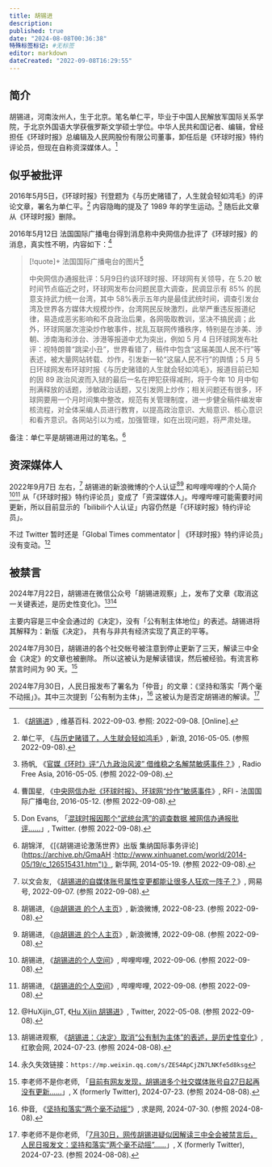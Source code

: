 ```yaml
---
title: 胡锡进
description:
published: true
date: "2024-08-08T00:36:38"
特殊标签标记: #无标签
editor: markdown
dateCreated: "2022-09-08T16:29:55"
---
```


## 简介

胡锡进，河南汝州人，生于北京。笔名单仁平，毕业于中国人民解放军国际关系学院，于北京外国语大学获俄罗斯文学硕士学位。中华人民共和国记者、编辑，曾经担任《环球时报》总编辑及人民网股份有限公司董事，卸任后是《环球时报》特约评论员，但现在自称资深媒体人。[^wiki]

[^wiki]: 《[胡锡进](https://zh.wikipedia.org/wiki/胡锡进)》, 维基百科. 2022-09-03. 参照: 2022-09-08. [Online].

## 似乎被批评

2016年5月5日，《环球时报》刊登题为《与历史赌错了，人生就会轻如鸿毛》的评论文章，署名为单仁平。[^72908] 内容隐晦的提及了 1989 年的学生运动。[^04502] 随后此文章从《环球时报》删除。

[^72908]: 单仁平, 《[与历史赌错了，人生就会轻如鸿毛](https://web.archive.org/web/20210917193201/http://news.sina.com.cn/c/nd/2016-05-05/doc-ifxryhhi8372908.shtml)》, 新浪, 2016-05-05. (参照 2022-09-08).

[^04502]: 扬帆, 《[官媒《环时》评“八九政治风波” 借维稳之名解禁敏感事件？](https://web.archive.org/web/20160506141519/http://www.rfa.org/mandarin/yataibaodao/zhengzhi/yf1-05052016104502.html)》, Radio Free Asia, 2016-05-05. (参照 2022-09-08).

2016年5月12日 法国国际广播电台得到消息称中央网信办批评了《环球时报》的消息，真实性不明，内容如下：[^20160512]

[^20160512]: 曹国星, 《[中央网信办批《环球时报》、环球网“炒作”敏感事件](https://web.archive.org/web/20200220225051/http://www.rfi.fr/cn/中国/20160512-中央网信办批《环球时报》、环球网“炒作”敏感事件)》, RFI - 法国国际广播电台, 2016-05-12. (参照 2022-09-08).

> [!quote]+ 法国国际广播电台的图片[^25376]
>
> 中央网信办通报批评：5月9日约谈环球时报、环球网有关领导，在 5.20 敏时间节点临近之时，环球网发布台问题民意大调查，民调显示有 85% 的民意支持武力统一台湾，其中 58%表示五年内是最佳武统时间，调查引发台湾及世界各方媒体大规模炒作，台湾网民反映激烈，此举严重违反报道纪律，易造成恶劣影响和不良政治后果，各网吸取教训，坚决不搞民调；此外，环球网屡次渲染炒作敏事件，扰乱互联网传播秩序，特别是在涉美、涉朝、涉南海和涉台、涉港等报道中尤为突出，例如 5 月 4 日环球网发布社评：视特朗普“跳梁小丑”，世界看错了，稿件中包含“这届美国人民不行”等表述，被大量网站转载、炒作，引发新一轮“这届人民不行”的舆情；5 月 5 日环球网发布环球时报《与历史赌错的人生就会轻如鸿毛》，报道目前已知的因 89 政治风波而入狱的最后一名在押犯获得减刑，将于今年 10 月中旬刑满释放的话题，涉敏政治话题，又引发网上炒作；相关问题还有很多，环球网要用一个月时间集中整改，规范有关管理制度，进一步健全稿件编发审核流程，对全体采编人员进行教育，以提高政治意识、大局意识、核心意识和看齐意识。各网站引以为戒，加强管理，如在出现问题，将严肃处理。

[^25376]: Don Evans, 「[混球时报因那个“武统台湾”的调查数据 被网信办通报批评……](https://web.archive.org/web/20210909195150/https://twitter.com/DonEvansWm/status/730596868791525376)」, Twitter. (参照 2022-09-08).

备注：单仁平是胡锡进用过的笔名。[^15431]

[^15431]: 胡锦洋, 《[《胡锡进论激荡世界》出版 集纳国际事务评论](https://archive.ph/GmaAH :http://www.xinhuanet.com/world/2014-05/19/c_126515431.htm")》, 新华网, 2014-05-19. (参照 2022-09-08).

## 资深媒体人

2022年9月7日 左右，[^HGM874] 胡锡进的新浪微博的个人认证[^BajoH][^dUznx] 和哔哩哔哩的个人简介[^jh7HJ][^4n8tF] 从「《环球时报》特约评论员」变成了「资深媒体人」。哔哩哔哩可能需要时间更新，所以目前显示的「bilibili个人认证」内容仍然是「《环球时报》特约评论员」。

[^HGM874]: 以文会友, 《[胡锡进的自媒体账号属性变更都能让很多人狂欢一阵子？](https://web.archive.org/web/20220908101720/https://www.163.com/dy/article/HGM874Q70552KL4P.html)》, 网易号, 2022-09-07. (参照 2022-09-08).

[^BajoH]: 胡锡进, 《[@胡锡进 的个人主页](https://archive.ph/BajoH "https://weibo.com/huxijin")》, 新浪微博, 2022-08-23. (参照 2022-09-08).
[^dUznx]: 胡锡进, 《[@胡锡进 的个人主页](https://archive.ph/dUznx "https://weibo.com/huxijin")》, 新浪微博, 2022-09-08. (参照 2022-09-08).

[^jh7HJ]: 胡锡进, 《[胡锡进的个人空间](https://archive.ph/jh7HJ "https://space.bilibili.com/1067142290/")》, 哔哩哔哩, 2022-09-06. (参照 2022-09-08).
[^4n8tF]: 胡锡进, 《[胡锡进的个人空间](https://archive.ph/4n8tF "https://space.bilibili.com/1067142290/")》, 哔哩哔哩, 2022-09-08. (参照 2022-09-08).

不过 Twitter 暂时还是「Global Times commentator | 《环球时报》特约评论员」没有变动。[^HuXijin_GT]

[^HuXijin_GT]: @HuXijin_GT, 《[Hu Xijin 胡锡进](https://web.archive.org/web/20220508064232/https://twitter.com/HuXijin_GT)》, Twitter, 2022-05-08. (参照 2022-09-08).

## 被禁言

2024年7月22日，胡锡进在微信公众号「胡锡进观察」上，发布了文章《取消这一关键表述，是历史性变化》。[^56415][^d8ksg]

[^56415]: 胡锡进观察, 《[胡锡进：〈决定〉取消“公有制为主体”的表述，是历史性变化](https://web.archive.org/web/20240730093951/https://www.szhgh.com/Article/news/politics/2024-07-23/356415.html)》, 红歌会网, 2024-07-23. (参照 2024-08-08).

[^d8ksg]: 永久失效链接：`https://mp.weixin.qq.com/s/ZES4ApCjZN7LNKfe5d8ksg`

主要内容是三中全会通过的《决定》，没有「公有制主体地位」的表述。胡锡进将其解释为：新版《决定》，
共有与非共有经济实现了真正的平等。

2024年7月30日，胡锡进的各个社交帐号被注意到停止更新了三天，解读三中全会《决定》的文章也被删除。
所以这被认为是解读错误，然后被经验。有流言称禁言时间为 90 天。[^87473]

[^87473]: 李老师不是你老师, 「[目前有网友发现，胡锡进多个社交媒体账号自27日起再没有更新……](https://web.archive.org/web/20240807070103/https://nitter.privacydev.net/whyyoutouzhele/status/1817960417467187473)」, X (formerly Twitter), 2024-07-23. (参照 2024-08-08).

2024年7月30日，人民日报发布了署名为「仲音」的文章：《坚持和落实「两个毫不动摇」》。其中三次提到「公有制为主体」，[^87031]
这被认为是否定胡锡进的解读。[^18727]

[^87031]: 仲音, 《[坚持和落实“两个毫不动摇”](https://web.archive.org/web/20240731032352/http://www.qstheory.cn/qshyjx/2024-07/30/c_1130187031.htm)》, 求是网, 2024-07-30. (参照 2024-08-08).

[^18727]: 李老师不是你老师, 「[7月30日，网传胡锡进疑似因解读三中全会被禁言后，人民日报发文：坚持和落实“两个毫不动摇”……](https://web.archive.org/web/20240807163359/https://nitter.privacydev.net/whyyoutouzhele/status/1818230077932318727)」, X (formerly Twitter), 2024-07-23. (参照 2024-08-08).
